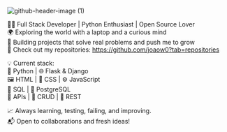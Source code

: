 
![github-header-image (1)](https://github.com/user-attachments/assets/c7f6c4f6-c59b-440f-acd9-1339ce70f4c5)

👨‍💻 Full Stack Developer | Python Enthusiast | Open Source Lover  
🌍 Exploring the world with a laptop and a curious mind  
🚀 Building projects that solve real problems and push me to grow  
📂 Check out my repositories: https://github.com/joaow0?tab=repositories

💡 Current stack:  
🐍 Python | 🌐 Flask & Django  
🖼️ HTML | 🎨 CSS | ⚙️ JavaScript  
💾 SQL | 🐘 PostgreSQL  
📡 APIs | 🔧 CRUD | 🔄 REST  

📈 Always learning, testing, failing, and improving.  
📬 Open to collaborations and fresh ideas!
